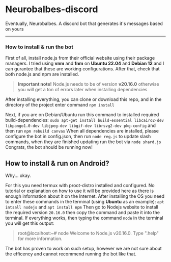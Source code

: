 # Neurobalbes-discord
Eventually, Neurobalbes. A discord bot that generates it's messages based on yours

---

### How to install & run the bot
First of all, install node.js from their official website using their package managers. I tried using **vnm** and **fnm** on **Ubuntu 22.04** and **Debian 12** and I can gurantee that these are working configurations.
After that, check that both node.js and npm are installed.

> **Important note!** Node.js needs to be of version **v20.16.0** otherwise you will get a ton of errors later when installing dependencies 

After installing everything, you can clone or download this repo, and in the directory of the project enter command `npm install` 

Next, if you are on Debian/Ubuntu run this command to installed required build-dependencies: `sudo apt-get install build-essential libcairo2-dev libpango1.0-dev libjpeg-dev libgif-dev librsvg2-dev pkg-config` and then run `npm rebuild canvas`
When all dependencies are installed, please configure the bot in config.json, then run `node reg.js` to update slash commands, when they are finished updating run the bot via `node shard.js`
Congrats, the bot should be running now!


## How to install & run on Android?

Why... okay.

For this you need termux with proot-distro installed and configured. No tutorial or explanation on how to use it will be provided here as there is enough information about it on the Internet. After installing the OS you need to enter these commands in the terminal (using **Ubuntu** as an example):
`apt intsall nodejs` and `apt install npm` Then go to Nodejs website to install the required version `20.16.0` then copy the command and paste it into the terminal. If everything works, then typing the command `node` in the terminal you will get this output:

> root@localhost:~# node
 Welcome to Node.js v20.16.0.
 Type ".help" for more information.

The bot has proven to work on such setup, however we are not sure about the efficency and cannot recommend running the bot like that. 
